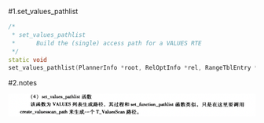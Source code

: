 #1.set_values_pathlist

```cpp
/*
 * set_values_pathlist
 *      Build the (single) access path for a VALUES RTE
 */
static void
set_values_pathlist(PlannerInfo *root, RelOptInfo *rel, RangeTblEntry *rte)

```

#2.notes

![](../images/4.png)